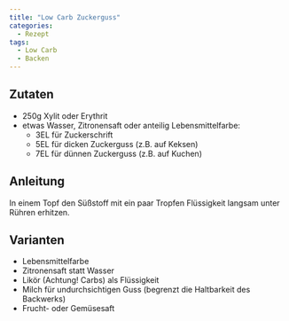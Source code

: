 ```yaml
---
title: "Low Carb Zuckerguss"
categories:
  - Rezept
tags:
  - Low Carb
  - Backen
---
```


## Zutaten

* 250g Xylit oder Erythrit
* etwas Wasser, Zitronensaft oder anteilig Lebensmittelfarbe:
   * 3EL für Zuckerschrift
   * 5EL für dicken Zuckerguss (z.B. auf Keksen)
   * 7EL für dünnen Zuckerguss (z.B. auf Kuchen)

## Anleitung

In einem Topf den Süßstoff mit ein paar Tropfen Flüssigkeit langsam unter Rühren erhitzen.

## Varianten
* Lebensmittelfarbe
* Zitronensaft statt Wasser
* Likör (Achtung! Carbs) als Flüssigkeit
* Milch für undurchsichtigen Guss (begrenzt die Haltbarkeit des Backwerks)
* Frucht- oder Gemüsesaft